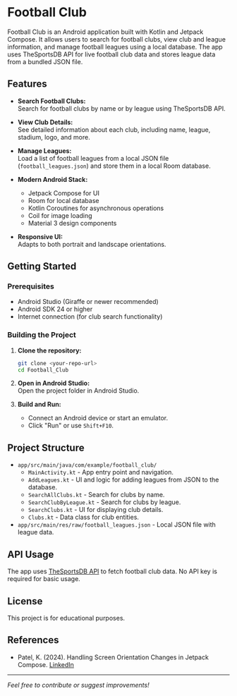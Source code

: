 # Football Club

Football Club is an Android application built with Kotlin and Jetpack Compose. It allows users to search for football clubs, view club and league information, and manage football leagues using a local database. The app uses TheSportsDB API for live football club data and stores league data from a bundled JSON file.

## Features

- **Search Football Clubs:**  
  Search for football clubs by name or by league using TheSportsDB API.

- **View Club Details:**  
  See detailed information about each club, including name, league, stadium, logo, and more.

- **Manage Leagues:**  
  Load a list of football leagues from a local JSON file (`football_leagues.json`) and store them in a local Room database.

- **Modern Android Stack:**  
  - Jetpack Compose for UI
  - Room for local database
  - Kotlin Coroutines for asynchronous operations
  - Coil for image loading
  - Material 3 design components

- **Responsive UI:**  
  Adapts to both portrait and landscape orientations.

## Getting Started

### Prerequisites

- Android Studio (Giraffe or newer recommended)
- Android SDK 24 or higher
- Internet connection (for club search functionality)

### Building the Project

1. **Clone the repository:**
   ```bash
   git clone <your-repo-url>
   cd Football_Club
   ```

2. **Open in Android Studio:**  
   Open the project folder in Android Studio.

3. **Build and Run:**  
   - Connect an Android device or start an emulator.
   - Click "Run" or use `Shift+F10`.

## Project Structure

- `app/src/main/java/com/example/football_club/`
  - `MainActivity.kt` - App entry point and navigation.
  - `AddLeagues.kt` - UI and logic for adding leagues from JSON to the database.
  - `SearchAllClubs.kt` - Search for clubs by name.
  - `SearchClubByLeague.kt` - Search for clubs by league.
  - `SearchClubs.kt` - UI for displaying club details.
  - `Clubs.kt` - Data class for club entities.
- `app/src/main/res/raw/football_leagues.json` - Local JSON file with league data.

## API Usage

The app uses [TheSportsDB API](https://www.thesportsdb.com/api.php) to fetch football club data. No API key is required for basic usage.

## License

This project is for educational purposes.

## References

- Patel, K. (2024). Handling Screen Orientation Changes in Jetpack Compose. [LinkedIn](https://www.linkedin.com/pulse/handling-screen-orientation-changes-jetpack-compose-kaleem-patel-iztuf/)

---

*Feel free to contribute or suggest improvements!*
